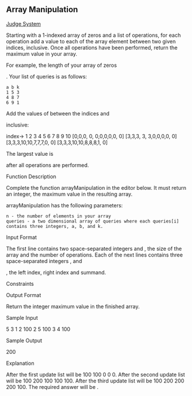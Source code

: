 ## Array Manipulation

[Judge System](https://www.hackerrank.com/challenges/crush/problem)

Starting with a 1-indexed array of zeros and a list of operations, for each operation add a value to each of the array element between two given indices, inclusive. Once all operations have been performed, return the maximum value in your array.

For example, the length of your array of zeros

. Your list of queries is as follows:

    a b k
    1 5 3
    4 8 7
    6 9 1

Add the values of
between the indices and

inclusive:

index->	 1 2 3  4  5 6 7 8 9 10
	[0,0,0, 0, 0,0,0,0,0, 0]
	[3,3,3, 3, 3,0,0,0,0, 0]
	[3,3,3,10,10,7,7,7,0, 0]
	[3,3,3,10,10,8,8,8,1, 0]

The largest value is

after all operations are performed.

Function Description

Complete the function arrayManipulation in the editor below. It must return an integer, the maximum value in the resulting array.

arrayManipulation has the following parameters:

    n - the number of elements in your array
    queries - a two dimensional array of queries where each queries[i] contains three integers, a, b, and k.

Input Format

The first line contains two space-separated integers
and , the size of the array and the number of operations.
Each of the next lines contains three space-separated integers , and

, the left index, right index and summand.

Constraints

Output Format

Return the integer maximum value in the finished array.

Sample Input

5 3
1 2 100
2 5 100
3 4 100

Sample Output

200

Explanation

After the first update list will be 100 100 0 0 0.
After the second update list will be 100 200 100 100 100.
After the third update list will be 100 200 200 200 100.
The required answer will be
. 
